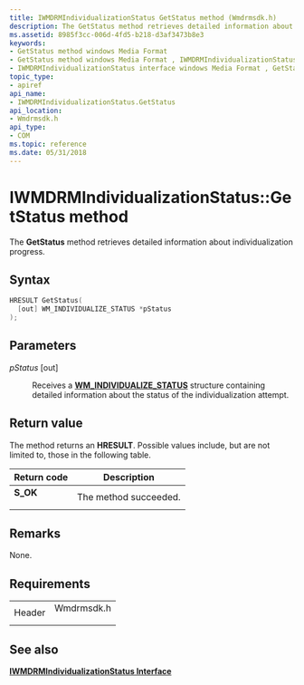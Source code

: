 ```yaml
---
title: IWMDRMIndividualizationStatus GetStatus method (Wmdrmsdk.h)
description: The GetStatus method retrieves detailed information about individualization progress.
ms.assetid: 8985f3cc-006d-4fd5-b218-d3af3473b8e3
keywords:
- GetStatus method windows Media Format
- GetStatus method windows Media Format , IWMDRMIndividualizationStatus interface
- IWMDRMIndividualizationStatus interface windows Media Format , GetStatus method
topic_type:
- apiref
api_name:
- IWMDRMIndividualizationStatus.GetStatus
api_location:
- Wmdrmsdk.h
api_type:
- COM
ms.topic: reference
ms.date: 05/31/2018
---
```


# IWMDRMIndividualizationStatus::GetStatus method

The **GetStatus** method retrieves detailed information about individualization progress.

## Syntax


```C++
HRESULT GetStatus(
  [out] WM_INDIVIDUALIZE_STATUS *pStatus
);
```



## Parameters

<dl> <dt>

*pStatus* \[out\]
</dt> <dd>

Receives a [**WM\_INDIVIDUALIZE\_STATUS**](drmwm-individualize-status.md) structure containing detailed information about the status of the individualization attempt.

</dd> </dl>

## Return value

The method returns an **HRESULT**. Possible values include, but are not limited to, those in the following table.



| Return code                                                                          | Description                      |
|--------------------------------------------------------------------------------------|----------------------------------|
| <dl> <dt>**S\_OK**</dt> </dl> | The method succeeded.<br/> |



 

## Remarks

None.

## Requirements



|                   |                                                                                       |
|-------------------|---------------------------------------------------------------------------------------|
| Header<br/> | <dl> <dt>Wmdrmsdk.h</dt> </dl> |



## See also

<dl> <dt>

[**IWMDRMIndividualizationStatus Interface**](iwmdrmindividualizationstatus.md)
</dt> </dl>

 

 





